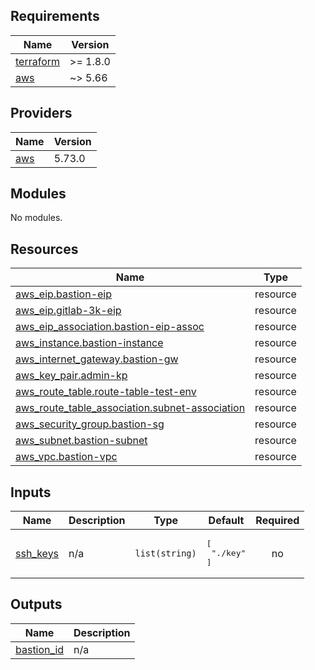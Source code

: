 <!-- BEGIN_TF_DOCS -->
## Requirements

| Name | Version |
|------|---------|
| <a name="requirement_terraform"></a> [terraform](#requirement\_terraform) | >= 1.8.0 |
| <a name="requirement_aws"></a> [aws](#requirement\_aws) | ~> 5.66 |

## Providers

| Name | Version |
|------|---------|
| <a name="provider_aws"></a> [aws](#provider\_aws) | 5.73.0 |

## Modules

No modules.

## Resources

| Name | Type |
|------|------|
| [aws_eip.bastion-eip](https://registry.terraform.io/providers/hashicorp/aws/latest/docs/resources/eip) | resource |
| [aws_eip.gitlab-3k-eip](https://registry.terraform.io/providers/hashicorp/aws/latest/docs/resources/eip) | resource |
| [aws_eip_association.bastion-eip-assoc](https://registry.terraform.io/providers/hashicorp/aws/latest/docs/resources/eip_association) | resource |
| [aws_instance.bastion-instance](https://registry.terraform.io/providers/hashicorp/aws/latest/docs/resources/instance) | resource |
| [aws_internet_gateway.bastion-gw](https://registry.terraform.io/providers/hashicorp/aws/latest/docs/resources/internet_gateway) | resource |
| [aws_key_pair.admin-kp](https://registry.terraform.io/providers/hashicorp/aws/latest/docs/resources/key_pair) | resource |
| [aws_route_table.route-table-test-env](https://registry.terraform.io/providers/hashicorp/aws/latest/docs/resources/route_table) | resource |
| [aws_route_table_association.subnet-association](https://registry.terraform.io/providers/hashicorp/aws/latest/docs/resources/route_table_association) | resource |
| [aws_security_group.bastion-sg](https://registry.terraform.io/providers/hashicorp/aws/latest/docs/resources/security_group) | resource |
| [aws_subnet.bastion-subnet](https://registry.terraform.io/providers/hashicorp/aws/latest/docs/resources/subnet) | resource |
| [aws_vpc.bastion-vpc](https://registry.terraform.io/providers/hashicorp/aws/latest/docs/resources/vpc) | resource |

## Inputs

| Name | Description | Type | Default | Required |
|------|-------------|------|---------|:--------:|
| <a name="input_ssh_keys"></a> [ssh\_keys](#input\_ssh\_keys) | n/a | `list(string)` | <pre>[<br/>  "./key"<br/>]</pre> | no |

## Outputs

| Name | Description |
|------|-------------|
| <a name="output_bastion_id"></a> [bastion\_id](#output\_bastion\_id) | n/a |
<!-- END_TF_DOCS -->
